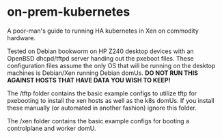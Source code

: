 # on-prem-kubernetes
A poor-man's guide to running HA kubernetes in Xen on commodity hardware.

Tested on Debian bookworm on HP Z240 desktop devices with an OpenBSD dhcpd/tftpd server handing out the pxeboot files.  These configuration files assume the only OS that will be running on the desktop machines is Debian/Xen running Debian domUs.  **DO NOT RUN THIS AGAINST HOSTS THAT HAVE DATA YOU WISH TO KEEP!**

The /tftp folder contains the basic example configs to utilize tftp for pxebooting to install the xen hosts as well as the k8s domUs.  If you install these manually (or automated in another fashion) ignore this folder.

The /xen folder contains the basic example configs for booting a controlplane and worker domU.  

